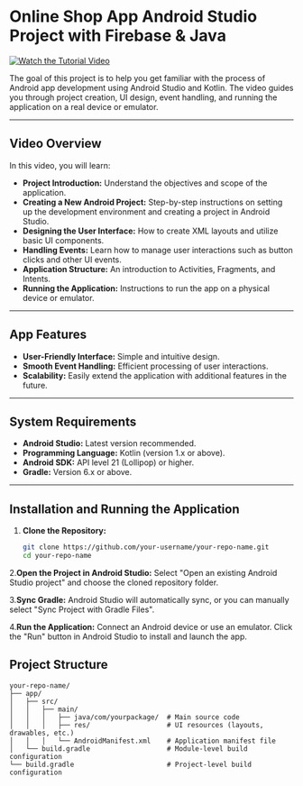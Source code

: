 # Online Shop App Android Studio Project with Firebase & Java 
[![Watch the Tutorial Video](https://img.youtube.com/vi/ogISRbPXoKY/0.jpg)](https://www.youtube.com/watch?v=ogISRbPXoKY)

The goal of this project is to help you get familiar with the process of Android app development using Android Studio and Kotlin. The video guides you through project creation, UI design, event handling, and running the application on a real device or emulator.

---

## Video Overview

In this video, you will learn:

- **Project Introduction:** Understand the objectives and scope of the application.
- **Creating a New Android Project:** Step-by-step instructions on setting up the development environment and creating a project in Android Studio.
- **Designing the User Interface:** How to create XML layouts and utilize basic UI components.
- **Handling Events:** Learn how to manage user interactions such as button clicks and other UI events.
- **Application Structure:** An introduction to Activities, Fragments, and Intents.
- **Running the Application:** Instructions to run the app on a physical device or emulator.

---

## App Features

- **User-Friendly Interface:** Simple and intuitive design.
- **Smooth Event Handling:** Efficient processing of user interactions.
- **Scalability:** Easily extend the application with additional features in the future.

---

## System Requirements

- **Android Studio:** Latest version recommended.
- **Programming Language:** Kotlin (version 1.x or above).
- **Android SDK:** API level 21 (Lollipop) or higher.
- **Gradle:** Version 6.x or above.

---

## Installation and Running the Application

1. **Clone the Repository:**

   ```bash
   git clone https://github.com/your-username/your-repo-name.git
   cd your-repo-name
   
2.**Open the Project in Android Studio:**
Select "Open an existing Android Studio project" and choose the cloned repository folder.

3.**Sync Gradle:**
Android Studio will automatically sync, or you can manually select "Sync Project with Gradle Files".

4.**Run the Application:**
Connect an Android device or use an emulator.
Click the "Run" button in Android Studio to install and launch the app.


## Project Structure
    your-repo-name/
    ├── app/
    │   ├── src/
    │   │   ├── main/
    │   │   │   ├── java/com/yourpackage/  # Main source code
    │   │   │   ├── res/                   # UI resources (layouts, drawables, etc.)
    │   │   │   └── AndroidManifest.xml    # Application manifest file
    │   └── build.gradle                   # Module-level build configuration
    └── build.gradle                       # Project-level build configuration

